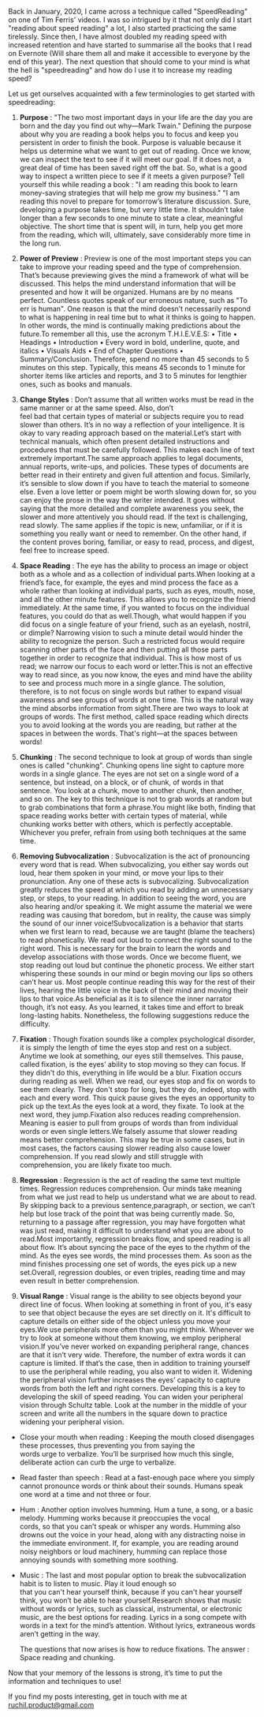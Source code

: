 Back in January, 2020, I came across a technique called "SpeedReading" on one of Tim Ferris' videos. I was so intrigued by it that not only did I start "reading about speed reading" a lot, I also started practicing the same tirelessly. Since then, I have almost doubled my reading speed with increased retention and have started to summarise all the books that I read on Evernote (Will share them all and make it accessible to everyone by the end of this year). The next question that should come to your mind is what the hell is "speedreading" and how do I use it to increase my reading speed? 

Let us get ourselves acquainted with a few terminologies to get started with speedreading: 

1. **Purpose** : "The two most important days in your life are the day you are born and the day you find out why—Mark Twain." 
   Defining the purpose about why you are reading a book helps you to focus and keep you persistent in order to finish the book. Purpose is valuable because it helps us determine what we want to get out of reading. Once we know, we can inspect the text to see if it will meet our goal. If it does not, a great deal of time has been saved right off the bat. So, what is a good way to inspect a written piece to see if it meets a given purpose? Tell yourself this while reading a book : "I am reading this book to learn money-saving strategies that will help me grow my business." "I am reading this novel to prepare for tomorrow’s literature discussion. Sure, developing a purpose takes time, but very little time. It shouldn’t take longer than a few seconds to one minute to state a clear, meaningful objective. The short time that is spent will, in turn, help you get more from the reading, which will, ultimately, save considerably more time in the long run.

2. **Power of Preview** : Preview is one of the most important steps you can take to improve your reading speed and the type of 
   comprehension. That’s because previewing gives the mind a framework of what will be discussed. This helps the mind understand information that will be presented and how it will be organized. Humans are by no means perfect. Countless quotes speak of our erroneous nature, such as "To err is human". One reason is that the mind doesn’t necessarily respond to what is happening in real time but to what it thinks is going to happen. In other words, the mind is continually making predictions about the future.To remember all this, use the acronym T.H.I.E.V.E.S: • Title • Headings • Introduction • Every word in bold, underline, quote, and italics • Visuals Aids • End of Chapter Questions • Summary/Conclusion. Therefore, spend no more than 45 seconds to 5 minutes on this step. Typically, this means 45 seconds to 1 minute for shorter items like articles and reports, and 3 to 5 minutes for lengthier ones, such as books and manuals.

3. **Change Styles** : Don’t assume that all written works must be read in the same manner or at the same speed. Also, don’t  
   feel bad that certain types of material or subjects require you to read slower than others. It’s in no way a reflection of your intelligence. It is okay to vary reading approach based on the material.Let’s start with technical manuals, which often present detailed instructions and procedures that must be carefully followed. This makes each line of text extremely important.The same approach applies to legal documents, annual reports, write-ups, and policies. These types of documents are better read in their entirety and given full attention and focus. Similarly, it’s sensible to slow down if you have to teach the material to someone else. Even a love letter or poem might be worth slowing down for, so you can enjoy the prose in the way the writer intended. It goes without saying that the more detailed and complete awareness you seek, the slower and more attentively you should read. If the text is challenging, read slowly. The same applies if the topic is new, unfamiliar, or if it is something you really want or need to remember. On the other hand, if the content proves boring, familiar, or easy to read, process, and digest, feel free to increase speed.

4. **Space Reading** : The eye has the ability to process an image or object both as a whole and as a collection of individual
   parts.When looking at a friend’s face, for example, the eyes and mind process the face as a whole rather than looking at individual parts, such as eyes, mouth, nose, and all the other minute features. This allows you to recognize the friend immediately. At the same time, if you wanted to focus on the individual features, you could do that as well.Though, what would happen if you did focus on a single feature of your friend, such as an eyelash, nostril, or dimple? Narrowing vision to such a minute detail would hinder the ability to recognize the person. Such a restricted focus would require scanning other parts of the face and then putting all those parts together in order to recognize that individual. This is how most of us read; we narrow our focus to each word or letter.This is not an effective way to read since, as you now know, the eyes and mind have the ability to see and process much more in a single glance. The solution, therefore, is to not focus on single words but rather to expand visual awareness and see groups of words at one time. This is the natural way the mind absorbs information from sight.There are two ways to look at groups of words. The first method, called space reading which directs you to avoid looking at the words you are reading, but rather at the spaces in between the words. That's right—at the spaces between words!

5. **Chunking** : The second technique to look at group of words than single ones is called "chunking". Chunking opens line 
   sight to capture more words in a single glance. The eyes are not set on a single word of a sentence, but instead, on a block, or of chunk, of words in that sentence. You look at a chunk, move to another chunk, then another, and so on. The key to this technique is not to grab words at random but to grab combinations that form a phrase.You might like both, finding that space reading works better with certain types of material, while chunking works better with others, which is perfectly acceptable. Whichever you prefer, refrain from using both techniques at the same time.

6. **Removing Subvocalization** : Subvocalization is the act of pronouncing every word that is read. When subvocalizing, you 
   either say words out loud, hear them spoken in your mind, or move your lips to their pronunciation. Any one of these acts is subvocalizing. Subvocalization greatly reduces the speed at which you read by adding an unnecessary step, or steps, to your reading. In addition to seeing the word, you are also hearing and/or speaking it. We might assume the material we were reading was causing that boredom, but in reality, the cause was simply the sound of our inner voice!Subvocalization is a behavior that starts when we first learn to read, because we are taught (blame the teachers) to read phonetically. We read out loud to connect the right sound to the right word. This is necessary for the brain to learn the words and develop associations with those words. Once we become fluent, we stop reading out loud but continue the phonetic process. We either start whispering these sounds in our mind or begin moving our lips so others can’t hear us. Most people continue reading this way for the rest of their lives, hearing the little voice in the back of their mind and moving their lips to that voice.As beneficial as it is to silence the inner narrator though, it’s not easy. As you learned, it takes time and effort to break long-lasting habits. Nonetheless, the following suggestions reduce the difficulty.

7. **Fixation** : Though fixation sounds like a complex psychological disorder, it is simply the length of time the eyes stop 
     and rest on a subject. Anytime we look at something, our eyes still themselves. This pause, called fixation, is the eyes’ ability to stop moving so they can focus. If they didn't do this, everything in life would be a blur. Fixation occurs during reading as well. When we read, our eyes stop and fix on words to see them clearly. They don't stop for long, but they do, indeed, stop with each and every word. This quick pause gives the eyes an opportunity to pick up the text.As the eyes look at a word, they fixate. To look at the next word, they jump.Fixation also reduces reading comprehension. Meaning is easier to pull from groups of words than from individual words or even single letters.We falsely assume that slower reading means better comprehension. This may be true in some cases, but in most cases, the factors causing slower reading also cause lower comprehension. If you read slowly and still struggle with comprehension, you are likely fixate too much.

8. **Regression** : Regression is the act of reading the same text multiple times. Regression reduces comprehension. Our minds 
   take meaning from what we just read to help us understand what we are about to read. By skipping back to a previous sentence,paragraph, or section, we can’t help but lose track of the point that was being currently made. So, returning to a passage after regression, you may have forgotten what was just read, making it difficult to understand what you are about to read.Most importantly, regression breaks flow, and speed reading is all about flow. It’s about syncing the pace of the eyes to the rhythm of the mind. As the eyes see words, the mind processes them. As soon as the mind finishes processing one set of words, the eyes pick up a new set.Overall, regression doubles, or even triples, reading time and may even result in better comprehension.

9. **Visual Range** : Visual range is the ability to see objects beyond your direct line of focus. When looking at something 
   in front of you, it's easy to see that object because the eyes are set directly on it. It's difficult to capture details on either side of the object unless you move your eyes.We use peripherals more often than you might think. Whenever we try to look at someone without them knowing, we employ peripheral vision.If you’ve never worked on expanding peripheral range, chances are that it isn’t very wide. Therefore, the number of extra words it can capture is limited. If that’s the case, then in addition to training yourself to use the peripheral while reading, you also want to widen it. Widening the peripheral vision further increases the eyes’ capacity to capture words from both the left and right corners. Developing this is a key to developing the skill of speed reading. You can widen your peripheral vision through Schultz table. Look at the number in the middle of your screen and write all the numbers in the square down to practice widening your peripheral vision. 

 * Close your mouth when reading : Keeping the mouth closed disengages these processes, thus preventing you from saying the  
   words urge to verbalize. You’ll be surprised how much this single, deliberate action can curb the urge to verbalize.

 * Read faster than speech : Read at a fast-enough pace where you simply cannot pronounce words or think about their sounds. 
   Humans speak one word at a time and not three or four.

 * Hum : Another option involves humming. Hum a tune, a song, or a basic melody. Humming works because it preoccupies the vocal  
   cords, so that you can’t speak or whisper any words. Humming also drowns out the voice in your head, along with any distracting  noise in the immediate environment. If, for example, you are reading around noisy neighbors or loud machinery, humming can replace those annoying sounds with something more soothing.

 * Music : The last and most popular option to break the subvocalization habit is to listen to music. Play it loud enough so    
   that you can't hear yourself think, because if you can't hear yourself think, you won’t be able to hear yourself.Research shows that music without words or lyrics, such as classical, instrumental, or electronic music, are the best options for reading. Lyrics in a song compete with words in a text for the mind’s attention. Without lyrics, extraneous words aren’t getting in the way.
   


   The questions that now arises is how to reduce fixations. The answer : Space reading and chunking. 



 Now that your memory of the lessons is strong, it’s time to put the information and techniques to use! 

 
 If you find my posts interesting, get in touch with me at ruchil.product@gmail.com
